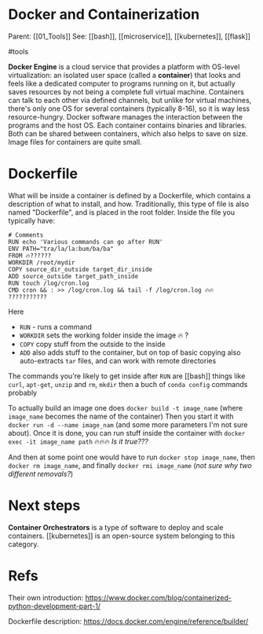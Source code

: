 # Docker and Containerization

Parent: [[01_Tools]]
See: [[bash]], [[microservice]], [[kubernetes]], [[flask]]

#tools


**Docker Engine** is a cloud service that provides a platform with OS-level virtualization: an isolated user space (called a **container**) that looks and feels like a dedicated computer to programs running on it, but actually saves resources by not being a complete full virtual machine. Containers can talk to each other via defined channels, but unlike for virtual machines, there's only one OS for several containers (typically 8-16), so it is way less resource-hungry. Docker software manages the interaction between the programs and the host OS. Each container contains binaries and libraries. Both can be shared between containers, which also helps to save on size. Image files for containers are quite small. 

# Dockerfile

What will be inside a container is defined by a Dockerfile, which contains a description of what to install, and how. Traditionally, this type of file is also named "Dockerfile", and is placed in the root folder. Inside the file you typically have:

```docker
# Comments
RUN echo 'Various commands can go after RUN'
ENV PATH="tra/la/la:bum/ba/ba"
FROM 🔥??????
WORKDIR /root/mydir
COPY source_dir_outside target_dir_inside
ADD source_outside target_path_inside
RUN touch /log/cron.log
CMD cron && : >> /log/cron.log && tail -f /log/cron.log 🔥🔥 ???????????
```

Here
* `RUN` - runs a command
* `WORKDIR` sets the working folder inside the image 🔥 ?
* `COPY` copy stuff from the outside to the inside
* `ADD` also adds stuff to the container, but on top of basic copying also auto-extracts `tar` files, and can work with remote directories

The commands you're likely to get inside after `RUN` are [[bash]] things like `curl`, `apt-get`, `unzip` and `rm`, `mkdir`
then a buch of `conda config` commands probably

To actually build an image one does `docker build -t image_name` (where `image_name` becomes the name of the container)
Then you start it with `docker run -d --name image_nam` (and some more parameters I'm not sure about).
Once it is done, you can run stuff inside the container with `docker exec -it image_name path` 🔥🔥🔥 _Is it true???_

And then at some point one would have to run `docker stop image_name`, then `docker rm image_name`, and finally `docker rmi image_name` (_not sure why two different removals?_)

# Next steps

**Container Orchestrators** is a type of software to deploy and scale containers. [[kubernetes]] is an open-source system belonging to this category. 

# Refs

Their own introduction:
https://www.docker.com/blog/containerized-python-development-part-1/

Dockerfile description:
https://docs.docker.com/engine/reference/builder/